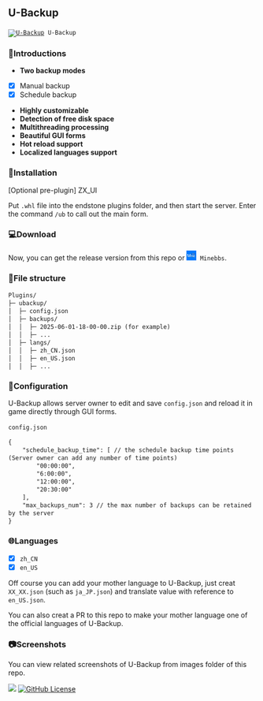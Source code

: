 ## U-Backup

<code><a href="https://github.com/umarurize/UTP"><img height="25" src="https://github.com/umarurize/U_Backup/blob/master/logo/logo.jpg" alt="U-Backup" /></a>&nbsp;U-Backup</code>

### 🔔Introductions
* **Two backup modes**
- [x] Manual backup
- [x] Schedule backup
* **Highly customizable**
* **Detection of free disk space**
* **Multithreading processing**
* **Beautiful GUI forms**
* **Hot reload support**
* **Localized languages support**

### :hammer:Installation
[Optional pre-plugin] ZX_UI

Put `.whl` file into the endstone plugins folder, and then start the server. Enter the command `/ub` to call out the main form.

### :computer:Download
Now, you can get the release version from this repo or <code><a href="https://www.minebbs.com/resources/ubackup.9854/"><img height="20" src="https://github.com/umarurize/umaru-cdn/blob/main/images/minebbs.png" alt="Minebbs" /></a>&nbsp;Minebbs</code>.

### 📁File structure
```
Plugins/
├─ ubackup/
│  ├─ config.json
│  ├─ backups/
│  │  ├─ 2025-06-01-18-00-00.zip (for example)
│  │  ├─ ...
│  ├─ langs/
│  │  ├─ zh_CN.json
│  │  ├─ en_US.json
│  │  ├─ ...
```

### 📝Configuration
U-Backup allows server owner to edit and save `config.json` and reload it in game directly through GUI forms.

`config.json`
```json5
{
    "schedule_backup_time": [ // the schedule backup time points (Server owner can add any number of time points)
        "00:00:00",
        "6:00:00",
        "12:00:00",
        "20:30:00"
    ],
    "max_backups_num": 3 // the max number of backups can be retained by the server
}
```

### 🌐Languages
- [x] `zh_CN`
- [x] `en_US`

Off course you can add your mother language to U-Backup, just creat `XX_XX.json` (such as `ja_JP.json`) and translate value with reference to `en_US.json`.

You can also creat a PR to this repo to make your mother language one of the official languages of U-Backup.

### 📷Screenshots
You can view related screenshots of U-Backup from images folder of this repo.

![](https://img.shields.io/badge/language-python-blue.svg) [![GitHub License](https://img.shields.io/github/license/umarurize/U_Backup)](LICENSE)



